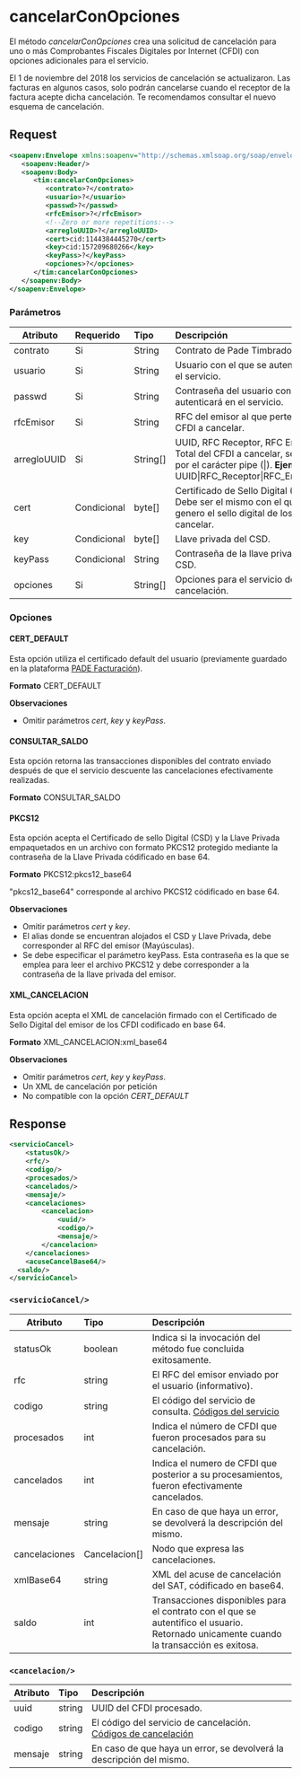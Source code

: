 # cancelarConOpciones

El método *cancelarConOpciones* crea una solicitud de cancelación para uno o más Comprobantes Fiscales Digitales por Internet (CFDI) con opciones adicionales para el servicio.

El 1 de noviembre del 2018 los servicios de cancelación se actualizaron. Las facturas en algunos casos, solo podrán cancelarse cuando el receptor de la factura acepte dicha cancelación. Te recomendamos consultar el nuevo esquema de cancelación.

## Request

```xml
<soapenv:Envelope xmlns:soapenv="http://schemas.xmlsoap.org/soap/envelope/" xmlns:tim="timbrado.ws.pade.mx">
   <soapenv:Header/>
   <soapenv:Body>
      <tim:cancelarConOpciones>
         <contrato>?</contrato>
         <usuario>?</usuario>
         <passwd>?</passwd>
         <rfcEmisor>?</rfcEmisor>
         <!--Zero or more repetitions:-->
         <arregloUUID>?</arregloUUID>
         <cert>cid:1144384445270</cert>
         <key>cid:157209680266</key>
         <keyPass>?</keyPass>
         <opciones>?</opciones>
      </tim:cancelarConOpciones>
   </soapenv:Body>
</soapenv:Envelope>
```

### Parámetros

| Atributo      | Requerido   | Tipo      | Descripción |
| ------------- |:----------- |:--------- |:----------- |
| contrato      | Si          | String    | Contrato de Pade Timbrado Fiscal. | 
| usuario       | Si          | String    | Usuario con el que se autenticará en el servicio. |
| passwd        | Si          | String    | Contraseña del usuario con el que se autenticará en el servicio. |
| rfcEmisor     | Si          | String    | RFC del emisor al que pertenecen los CFDI a cancelar. |
| arregloUUID   | Si           |String[]   | UUID, RFC Receptor, RFC Emisor y Total del CFDI a cancelar, separada por el carácter pipe (\|). **Ejemplo**: <arregloUUID>UUID\|RFC_Receptor\|RFC_Emisor\|Total</arregloUUID> |
| cert          | Condicional | byte[]   | Certificado de Sello Digital (CSD). Debe ser el mismo con el que se genero el sello digital de los CFDI a cancelar. |
| key           | Condicional | byte[]   | Llave privada del CSD. |
| keyPass       | Condicional | String   | Contraseña de la llave privada del CSD. |
| opciones      | Si          | String[] | Opciones para el servicio de cancelación. |

### Opciones

#### CERT_DEFAULT  
Esta opción utiliza el certificado default del usuario (previamente guardado en la plataforma [PADE Facturación](https://facturacion.pade.mx/)).

**Formato**
CERT_DEFAULT

**Observaciones**
* Omitir parámetros *cert*, *key* y *keyPass*.

#### CONSULTAR_SALDO 
Esta opción retorna las transacciones disponibles del contrato enviado después de que el servicio descuente las cancelaciones efectivamente realizadas.

**Formato**
CONSULTAR_SALDO

#### PKCS12     
Esta opción acepta el Certificado de sello Digital (CSD) y la Llave Privada empaquetados en un archivo con formato PKCS12 protegido mediante la contraseña de la Llave Privada códificado en base 64.

**Formato**
PKCS12:pkcs12_base64

"pkcs12_base64" corresponde al archivo PKCS12 códificado en base 64.

**Observaciones**
* Omitir parámetros *cert* y *key*.
* El alias donde se encuentran alojados el CSD y Llave Privada, debe corresponder al RFC del emisor (Mayúsculas).
* Se debe especificar el parámetro keyPass. Esta contraseña es la que se emplea para leer el archivo PKCS12 y debe corresponder a la contraseña de la llave privada del emisor.

#### XML_CANCELACION 

Esta opción acepta el XML de cancelación firmado con el Certificado de Sello Digital del emisor de los CFDI codificado en base 64.

**Formato**
XML_CANCELACION:xml_base64

**Observaciones**
* Omitir parámetros *cert*, *key* y *keyPass*.
* Un XML de cancelación por petición
* No compatible con la opción *CERT_DEFAULT*

## Response

```xml
<servicioCancel>
	<statusOk/>
	<rfc/>
	<codigo/>
	<procesados/>
	<cancelados/>
	<mensaje/>
	<cancelaciones>
		<cancelacion>
			<uuid/>
			<codigo/>
			<mensaje/>
		</cancelacion>
	</cancelaciones>
	<acuseCancelBase64/>
  <saldo/>
</servicioCancel>
```

### `<servicioCancel/>`

| Atributo      | Tipo          | Descripción |
| ------------- |:------------- |:----------- |
| statusOk      | boolean       | Indica si la invocación del método fue concluida exitosamente. |
| rfc           | string        | El RFC del emisor enviado por el usuario (informativo). |
| codigo        | string        | El código del servicio de consulta. [Códigos del servicio](https://github.com/MarthaRiveraV/timbradoDoc/blob/master/codigos.md)
| procesados    | int           | Indica el número de CFDI que fueron procesados para su cancelación. |
| cancelados    | int           | Indica el numero de CFDI que posterior a su procesamientos, fueron efectivamente cancelados. |
| mensaje       | string        | En caso de que haya un error, se devolverá la descripción del mismo. |
| cancelaciones | Cancelacion[] | Nodo que expresa las cancelaciones. |
| xmlBase64     | string        | XML del acuse de cancelación del SAT, códificado en base64. |
| saldo         | int           | Transacciones disponibles para el contrato con el que se autentifico el usuario. Retornado unicamente cuando la transacción es exitosa. |

### `<cancelacion/>`
| Atributo      | Tipo          | Descripción |
| ------------- |:------------- |:----------- |
| uuid          | string        | UUID del CFDI procesado. | https://github.com/MarthaRiveraV/timbradoDoc/blob/master/codigosCancelacion.md
| codigo        | string        | El código del servicio de cancelación. [Códigos de cancelación](https://github.com/MarthaRiveraV/timbradoDoc/blob/master/codigosCancelacion.md)
| mensaje       | string        | En caso de que haya un error, se devolverá la descripción del mismo. |
